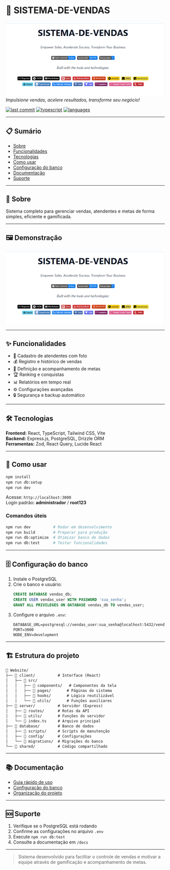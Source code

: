 # 🚀 SISTEMA-DE-VENDAS

![Screenshot do Sistema](assets/imgs/image.png)
_Impulsione vendas, acelere resultados, transforme seu negócio!_

[![last commit](https://img.shields.io/github/last-commit/SEU_USUARIO/SEU_REPO?style=flat-square)]()
[![typescript](https://img.shields.io/badge/typescript-80.9%25-blue?style=flat-square)]()
[![languages](https://img.shields.io/badge/languages-5-informational?style=flat-square)]()

---

## 📋 Sumário

- [Sobre](#sobre)
- [Funcionalidades](#funcionalidades)
- [Tecnologias](#tecnologias)
- [Como usar](#como-usar)
- [Configuração do banco](#configuração-do-banco)
- [Documentação](#documentação)
- [Suporte](#suporte)

---

## 📝 Sobre

Sistema completo para gerenciar vendas, atendentes e metas de forma simples, eficiente e gamificada.

---

## 🖼️ Demonstração

![Screenshot do Sistema](assets/imgs/image.png)

---

## ✨ Funcionalidades

- 👤 Cadastro de atendentes com foto
- 💰 Registro e histórico de vendas
- 🎯 Definição e acompanhamento de metas
- 🏆 Ranking e conquistas
- 📊 Relatórios em tempo real
- ⚙️ Configurações avançadas
- 🔒 Segurança e backup automático

---

## 🛠 Tecnologias

**Frontend:** React, TypeScript, Tailwind CSS, Vite  
**Backend:** Express.js, PostgreSQL, Drizzle ORM  
**Ferramentas:** Zod, React Query, Lucide React

---

## 🚀 Como usar

```bash
npm install
npm run db:setup
npm run dev
```

Acesse: `http://localhost:3000`  
Login padrão: **administrador** / **root123**

### Comandos úteis

```bash
npm run dev          # Rodar em desenvolvimento
npm run build        # Preparar para produção
npm run db:optimize  # Otimizar banco de dados
npm run db:test      # Testar funcionalidades
```

---

## 🗄️ Configuração do banco

1. Instale o PostgreSQL
2. Crie o banco e usuário:
   ```sql
   CREATE DATABASE vendas_db;
   CREATE USER vendas_user WITH PASSWORD 'sua_senha';
   GRANT ALL PRIVILEGES ON DATABASE vendas_db TO vendas_user;
   ```
3. Configure o arquivo `.env`:
   ```env
   DATABASE_URL=postgresql://vendas_user:sua_senha@localhost:5432/vendas_db
   PORT=3000
   NODE_ENV=development
   ```

---

## 🏗️ Estrutura do projeto

```
📁 Website/
├── 📁 client/          # Interface (React)
│   ├── 📁 src/
│   │   ├── 📁 components/   # Componentes da tela
│   │   ├── 📁 pages/       # Páginas do sistema
│   │   ├── 📁 hooks/       # Lógica reutilizável
│   │   └── 📁 utils/       # Funções auxiliares
├── 📁 server/          # Servidor (Express)
│   ├── 📁 routes/      # Rotas da API
│   ├── 📁 utils/       # Funções do servidor
│   └── 📄 index.ts     # Arquivo principal
├── 📁 database/        # Banco de dados
│   ├── 📁 scripts/     # Scripts de manutenção
│   ├── 📁 config/      # Configurações
│   └── 📁 migrations/  # Migrações do banco
└── 📁 shared/          # Código compartilhado
```

---

## 📚 Documentação

- [Guia rápido de uso](COMO_USAR.md)
- [Configuração do banco](database-config.md)
- [Organização do projeto](ORGANIZACAO_PROJETO.md)

---

## 🆘 Suporte

1. Verifique se o PostgreSQL está rodando
2. Confirme as configurações no arquivo `.env`
3. Execute `npm run db:test`
4. Consulte a documentação em `/docs`

---

> Sistema desenvolvido para facilitar o controle de vendas e motivar a equipe através de gamificação e acompanhamento de metas.